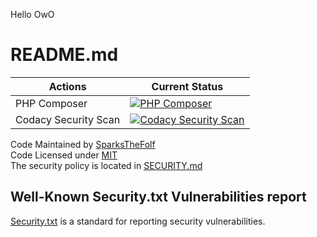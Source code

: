 Hello OwO
#  README.md
| Actions    | Current Status     |
|------------|--------------------|
| PHP Composer | [![PHP Composer](https://github.com/SparksTheFolf/furrymemeapi/actions/workflows/php.yml/badge.svg)](https://github.com/SparksTheFolf/furrymemeapi/actions/workflows/php.yml)|
| Codacy Security Scan | [![Codacy Security Scan](https://github.com/SparksTheFolf/furrymemeapi/actions/workflows/codacy.yml/badge.svg)](https://github.com/SparksTheFolf/furrymemeapi/actions/workflows/codacy.yml)|


Code Maintained by [SparksTheFolf](mailto:sparks@wuffs.net)\
Code Licensed under [MIT](LICENSE)\
The security policy is located in [SECURITY.md](SECURITY.md)

## Well-Known Security.txt Vulnerabilities report
[Security.txt](https://wuffs.net/.well-known/security.txt) is a standard for reporting security vulnerabilities.